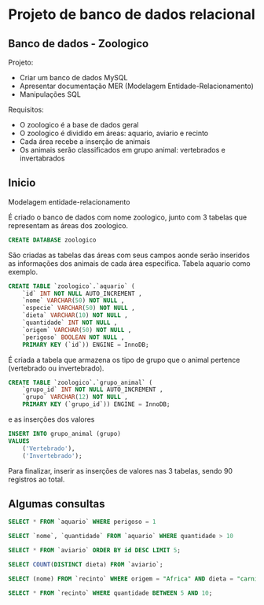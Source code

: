 # Projeto de banco de dados relacional

## Banco de dados - Zoologico

Projeto:
- Criar um banco de dados MySQL
- Apresentar documentação MER (Modelagem Entidade-Relacionamento)
- Manipulações SQL

Requisitos:
- O zoologico é a base de dados geral
- O zoologico é dividido em áreas: aquario, aviario e recinto
- Cada área recebe a inserção de animais
- Os animais serão classificados em grupo animal: vertebrados e invertabrados 

## Inicio

Modelagem entidade-relacionamento

É criado o banco de dados com nome zoologico, junto com 3 tabelas que representam as áreas dos zoologico.

```sql
CREATE DATABASE zoologico
```

São criadas as tabelas das áreas com seus campos aonde serão inseridos as informações dos animais de cada área especifica.
Tabela aquario como exemplo.

```sql
CREATE TABLE `zoologico`.`aquario` (
    `id` INT NOT NULL AUTO_INCREMENT ,
    `nome` VARCHAR(50) NOT NULL ,
    `especie` VARCHAR(50) NOT NULL ,
    `dieta` VARCHAR(10) NOT NULL ,
    `quantidade` INT NOT NULL ,
    `origem` VARCHAR(50) NOT NULL ,
    `perigoso` BOOLEAN NOT NULL ,
    PRIMARY KEY (`id`)) ENGINE = InnoDB;
```

É criada a tabela que armazena os tipo de grupo que o animal pertence (vertebrado ou invertebrado).

```sql
CREATE TABLE `zoologico`.`grupo_animal` (
    `grupo_id` INT NOT NULL AUTO_INCREMENT ,
    `grupo` VARCHAR(12) NOT NULL ,
    PRIMARY KEY (`grupo_id`)) ENGINE = InnoDB;
```

e as inserções dos valores

```sql
INSERT INTO grupo_animal (grupo)
VALUES 
    ('Vertebrado'),
    ('Invertebrado');
```

Para finalizar, inserir as inserções de valores nas 3 tabelas, sendo 90 registros ao total.

## Algumas consultas

```sql
SELECT * FROM `aquario` WHERE perigoso = 1

SELECT `nome`, `quantidade` FROM `aquario` WHERE quantidade > 10

SELECT * FROM `aviario` ORDER BY id DESC LIMIT 5;

SELECT COUNT(DISTINCT dieta) FROM `aviario`;

SELECT (nome) FROM `recinto` WHERE origem = "Africa" AND dieta = "carnivoro";

SELECT * FROM `recinto` WHERE quantidade BETWEEN 5 AND 10;
```
    
